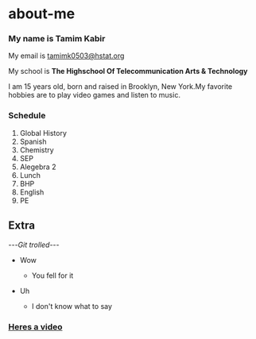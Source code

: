 # about-me

### My name is Tamim Kabir
My email is tamimk0503@hstat.org



My school is **The Highschool Of Telecommunication Arts & Technology**

I am 15 years old, born and raised in Brooklyn, New York.My favorite hobbies are to play video games and listen to music.

### Schedule

1. Global History
2. Spanish 
3. Chemistry 
4. SEP
5. Alegebra 2
6. Lunch
7. BHP
8. English
9. PE


## Extra
---_Git trolled_---
*  Wow
    * You fell for it 


* Uh
    * I don't know what to say


### [Heres a video](https://www.youtube.com/watch?v=dQw4w9WgXcQ)